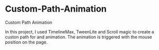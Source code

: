 # Custom-Path-Animation
Custom Path Animation

In this project, I used TimelineMax, TweenLite and Scroll magic to create a custon path for and animation. The animation is triggered with the mouse position on the page.
